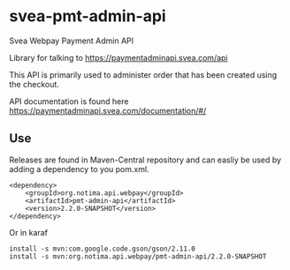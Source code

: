 # svea-pmt-admin-api
Svea Webpay Payment Admin API

Library for talking to https://paymentadminapi.svea.com/api

This API is primarily used to administer order that has been created using
the checkout.

API documentation is found here https://paymentadminapi.svea.com/documentation/#/

## Use

Releases are found in Maven-Central repository and can easliy be used by adding a dependency to you pom.xml.

    <dependency>
        <groupId>org.notima.api.webpay</groupId>
        <artifactId>pmt-admin-api</artifactId>
        <version>2.2.0-SNAPSHOT</version>
    </dependency>

Or in karaf

	install -s mvn:com.google.code.gson/gson/2.11.0
	install -s mvn:org.notima.api.webpay/pmt-admin-api/2.2.0-SNAPSHOT
	

